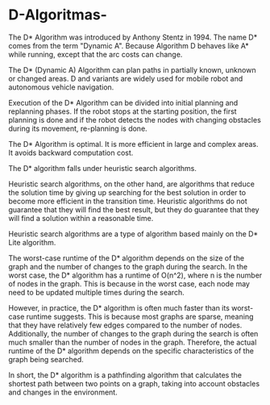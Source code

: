 # D-Algoritmas-

The D* Algorithm was introduced by Anthony Stentz in 1994. The name D* comes from the term "Dynamic A". Because Algorithm D behaves like A* while running, except that the arc costs can change.

The D* (Dynamic A) Algorithm can plan paths in partially known, unknown or changed areas. D and variants are widely used for mobile robot and autonomous vehicle navigation.

Execution of the D* Algorithm can be divided into initial planning and replanning phases. If the robot stops at the starting position, the first planning is done and if the robot detects the nodes with changing obstacles during its movement, re-planning is done.

The D* Algorithm is optimal. It is more efficient in large and complex areas. It avoids backward computation cost.

The D* algorithm falls under heuristic search algorithms.

Heuristic search algorithms, on the other hand, are algorithms that reduce the solution time by giving up searching for the best solution in order to become more efficient in the transition time. Heuristic algorithms do not guarantee that they will find the best result, but they do guarantee that they will find a solution within a reasonable time.

Heuristic search algorithms are a type of algorithm based mainly on the D* Lite algorithm.
 

 
 The worst-case runtime of the D* algorithm depends on the size of the graph and the number of changes to the graph during the search. In the worst case, the D* algorithm has a runtime of O(n^2), where n is the number of nodes in the graph. This is because in the worst case, each node may need to be updated multiple times during the search.

However, in practice, the D* algorithm is often much faster than its worst-case runtime suggests. This is because most graphs are sparse, meaning that they have relatively few edges compared to the number of nodes. Additionally, the number of changes to the graph during the search is often much smaller than the number of nodes in the graph. Therefore, the actual runtime of the D* algorithm depends on the specific characteristics of the graph being searched.

 In short, the D* algorithm is a pathfinding algorithm that calculates the shortest path between two points on a graph, taking into account obstacles and changes in the environment.
 
 
